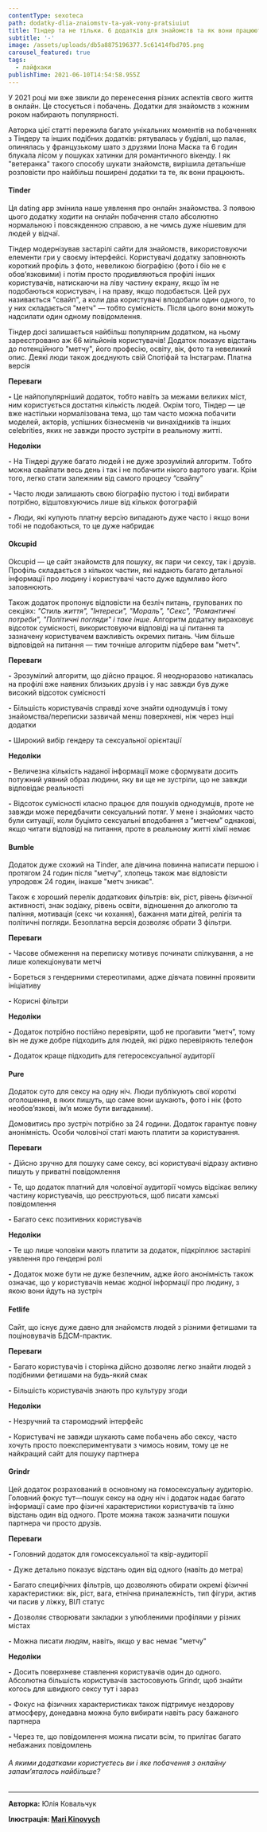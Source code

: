 ```yaml
---
contentType: sexoteca
path: dodatky-dlia-znaiomstv-ta-yak-vony-pratsiuiut
title: Тіндер та не тільки. 6 додатків для знайомств та як вони працюють
subtitle: '-'
image: /assets/uploads/db5a8875196377.5c61414fbd705.png
carousel_featured: true
tags:
  - лайфхаки
publishTime: 2021-06-10T14:54:58.955Z
---
```

У 2021 році ми вже звикли до перенесення різних аспектів свого життя в онлайн. Це стосується і побачень. Додатки для знайомств з кожним роком набирають популярності.

Авторка цієї статті пережила багато унікальних моментів на побаченнях з Тіндеру та інших подібних додатків: рятувалась у будівлі, що палає, опинялась у французькому шато з друзями Ілона Маска та 6 годин блукала лісом у пошуках хатинки для романтичного вікенду. І як "ветеранка" такого способу шукати знайомств, вирішила детальніше розповісти про найбільш поширені додатки та те, як вони працюють.



#### **Tinder**

Ця dating app змінила наше уявлення про онлайн знайомства. З появою цього додатку ходити на онлайн побачення стало абсолютно нормальною і повсякденною справою, а не чимсь дуже нішевим для людей у відчаї.

Тіндер модернізував застарілі сайти для знайомств, використовуючи елементи гри у своєму інтерфейсі. Користувачі додатку заповнюють короткий профіль з фото, невеликою біографією (фото і біо не є обов’язковими) і потім просто продивляються профілі інших користувачів, натискаючи на ліву частину екрану, якщо їм не подобаються користувач, і на праву, якщо подобається. Цей рух називається "свайп", а коли два користувачі вподобали один одного, то у них складається "метч" — тобто сумісність. Після цього вони можуть надсилати один одному повідомлення.

Тіндер досі залишається найбільш популярним додатком, на ньому зареєстровано аж 66 мільйонів користувачів! Додаток показує відстань до потенційного "метчу", його професію, освіту, вік, фото та невеликий опис. Деякі люди також доєднують свій Спотіфай та Інстаграм. Платна версія

**Переваги**

**\-** Це найпопулярніший додаток, тобто навіть за межами великих міст, ним користується достатня кількість людей. Окрім того, Тіндер — це вже настільки нормалізована тема, що там часто можна побачити моделей, акторів, успішних бізнесменів чи винахідників та інших celebrities, яких не завжди просто зустріти в реальному житті.

**Недоліки**

**\-** На Тіндері дууже багато людей і не дуже зрозумілий алгоритм. Тобто можна свайпати весь день і так і не побачити нікого вартого уваги. Крім того, легко стати залежним від самого процесу “свайпу”

**\-** Часто люди залишають свою біографію пустою і тоді вибирати потрібно, відштовхуючись лише від кількох фотографій

**\-** Люди, які купують платну версію випадають дуже часто і якщо вони тобі не подобаються, то це дуже набридає



#### Okcupid

Okcupid — це сайт знайомств для пошуку, як пари чи сексу, так і друзів. Профіль складається з кількох частин, які надають багато детальної інформації про людину і користувачі часто дуже вдумливо його заповнюють. 

Також додаток пропонує відповісти на безліч питань, групованих по секціях: *"Стиль життя", "Інтереси", "Мораль", "Секс", "Романтичні потреби", "Політичні погляди" і таке інше*. Алгоритм додатку вираховує відсоток сумісності, використовуючи відповіді на ці питання та зазначену користувачем важливість окремих питань. Чим більше відповідей на питання — тим точніше алгоритм підбере вам "метч".

**Переваги**

**\-** Зрозумілий алгоритм, що дійсно працює. Я неодноразово натикалась на профілі вже наявних близьких друзів і у нас завжди був дуже високий відсоток сумісності

**\-** Більшість користувачів справді хоче знайти однодумців і тому знайомства/переписки зазвичай менш поверхневі, ніж через інші додатки

**\-** Широкий вибір гендеру та сексуальної орієнтації

**Недоліки**

**\-** Величезна кількість наданої інформації може сформувати досить потужний уявний образ людини, яку ви ще не зустріли, що не завжди відповідає реальності

**\-** Відсоток сумісності класно працює для пошуків однодумців, проте не завжди може передбачити сексуальний потяг. У мене і знайомих часто були ситуації, коли буцімто сексуальні вподобання з “метчем” однакові, якщо читати відповіді на питання, проте в реальному житті хімії немає



#### Bumble

Додаток дуже схожий на Tinder, але дівчина повинна написати першою і протягом 24 годин після "метчу", хлопець також має відповісти упродовж 24 годин, інакше "метч зникає". 

Також є хороший перелік додаткових фільтрів: вік, ріст, рівень фізичної активності, знак зодіаку, рівень освіти, відношення до алкоголю та паління, мотивація (секс чи кохання), бажання мати дітей, релігія та політичні погляди. Безоплатна версія дозволяє обрати 3 фільтри.

**Переваги**

**\-** Часове обмеження на переписку мотивує починати спілкування, а не лише колекціонувати метчі

**\-** Бореться з гендерними стереотипами, адже дівчата повинні проявити ініціативу

**\-** Корисні фільтри

**Недоліки**

**\-** Додаток потрібно постійно перевіряти, щоб не проґавити “метч”, тому він не дуже добре підходить для людей, які рідко перевіряють телефон

**\-** Додаток краще підходить для гетеросексуальної аудиторії



#### Pure

Додаток суто для сексу на одну ніч. Люди публікують свої короткі оголошення, в яких пишуть, що саме вони шукають, фото і нік (фото необов’язкові, ім’я може бути вигаданим). 

Домовитись про зустріч потрібно за 24 години. Додаток гарантує повну анонімність. Особи чоловічої статі мають платити за користування.

**Переваги**

**\-** Дійсно зручно для пошуку саме сексу, всі користувачі відразу активно пишуть у приватні повідомлення

**\-** Те, що додаток платний для чоловічої аудиторії чомусь відсікає велику частину користувачів, що реєструються, щоб писати хамські повідомлення

**\-** Багато секс позитивних користувачів

**Недоліки**

**\-** Те що лише чоловіки мають платити за додаток, підкріплює застарілі уявлення про гендерні ролі

**\-** Додаток може бути не дуже безпечним, адже його анонімність також означає, що у користувачів немає жодної інформації про людину, з якою вони йдуть на зустріч



#### Fetlife

Сайт, що існує дуже давно для знайомств людей з різними фетишами та поціновувачів БДСМ-практик.

**Переваги**

**\-** Багато користувачів і сторінка дійсно дозволяє легко знайти людей з подібними фетишами на будь-який смак

**\-** Більшість користувачів знають про культуру згоди

**Недоліки**

**\-** Незручний та старомодний інтерфейс

**\-** Користувачі не завжди шукають саме побачень або сексу, часто хочуть просто поекспериментувати з чимось новим, тому це не найкращий сайт для пошуку партнера



#### Grindr

Цей додаток розрахований в основному на гомосексуальну аудиторію. Головний фокус тут—пошук сексу на одну ніч і додаток надає багато інформації саме про фізичні характеристики користувачів та їхню відстань один від одного. Проте можна також зазначити пошуки партнера чи просто друзів.

**Переваги**

**\-** Головний додаток для гомосексуальної та квір-аудиторії

**\-** Дуже детально показує відстань один від одного (навіть до метра)

**\-** Багато специфічних фільтрів, що дозволяють обирати окремі фізичні характеристики: вік, ріст, вага, етнічна приналежність, тип фігури, актив чи пасив у ліжку, ВІЛ статус

**\-** Дозволяє створювати закладки з улюбленими профілями у різних містах

**\-** Можна писати людям, навіть, якщо у вас немає "метчу"

**Недоліки**

**\-** Досить поверхневе ставлення користувачів один до одного. Абсолютна більшість користувачів застосовують Grindr, щоб знайти когось для швидкого сексу тут і зараз

**\-** Фокус на фізичних характеристиках також підтримує нездорову атмосферу, донедавна можна було вибирати навіть расу бажаного партнера

**\-** Через те, що повідомлення можна писати всім, то прилітає багато небажаних повідомлень



###### А якими додатками користуєтесь ви і яке побачення з онлайну запам’яталось найбільше?

- - -

**Авторка:** Юлія Ковальчук

**Ілюстрація: [Mari Kinovych](https://www.behance.net/marikino?fbclid=IwAR31_SKhLXdp1vA9__OpPFe4-DMb5ZPOW1Ql6GB6kxVO1IcD22_8PgqTK9s)**
